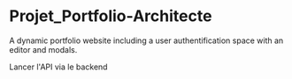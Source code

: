 # Projet_Portfolio-Architecte
A dynamic portfolio website including a user authentification space with an editor and modals.

Lancer l'API via le backend 
